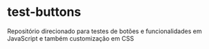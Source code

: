 # test-buttons
Repositório direcionado para testes de botões e funcionalidades em JavaScript e também customização em CSS
